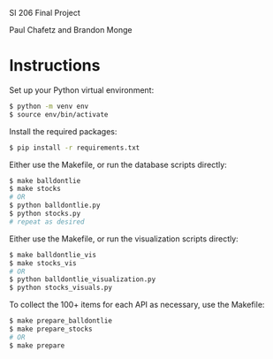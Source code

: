 SI 206 Final Project

Paul Chafetz and Brandon Monge

# Instructions

Set up your Python virtual environment:
```bash
$ python -m venv env
$ source env/bin/activate
```

Install the required packages:
```bash
$ pip install -r requirements.txt
```

Either use the Makefile, or run the database scripts directly:
```bash
$ make balldontlie
$ make stocks
# OR
$ python balldontlie.py
$ python stocks.py
# repeat as desired
```

Either use the Makefile, or run the visualization scripts directly:
```bash
$ make balldontlie_vis
$ make stocks_vis
# OR
$ python balldontlie_visualization.py
$ python stocks_visuals.py
```

To collect the 100+ items for each API as necessary, use the Makefile:
```bash
$ make prepare_balldontlie
$ make prepare_stocks
# OR
$ make prepare
```
